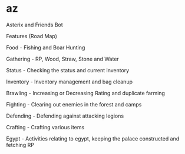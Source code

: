 # az
Asterix and Friends Bot

Features (Road Map)

Food - Fishing and Boar Hunting

Gathering - RP, Wood, Straw, Stone and Water

Status - Checking the status and current inventory

Inventory - Inventory management and bag cleanup

Brawling - Increasing or Decreasing Rating and duplicate farming

Fighting - Clearing out enemies in the forest and camps

Defending - Defending against attacking legions

Crafting - Crafting various items

Egypt - Activities relating to egypt, keeping the palace constructed and fetching RP
